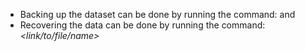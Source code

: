 * Backing up the dataset can be done by running the command: _<pick>_ and 
* Recovering the data can be done by running the command: _<unpickle> <link/to/file/name>_
